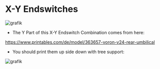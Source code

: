 # X-Y Endswitches


![grafik](https://github.com/walterwissmann/Main/assets/42293697/1fa8c7b9-a2df-4263-811d-f6cd6fdf8a67)


- The Y Part of this X-Y Endswitch Combination comes from here:


https://www.printables.com/de/model/363657-voron-v24-rear-umbilical


- You should print them up side down with tree support:

![grafik](https://github.com/walterwissmann/Main/assets/42293697/62b76956-f20e-4a80-af24-7003b61f2ee0)


